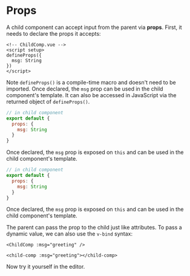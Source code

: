 # Props

A child component can accept input from the parent via **props**. First, it needs to declare the props it accepts:

<div class="composition-api">
<div class="sfc">

```vue
<!-- ChildComp.vue -->
<script setup>
defineProps({
  msg: String
})
</script>
```

Note `defineProps()` is a compile-time macro and doesn't need to be imported. Once declared, the `msg` prop can be used in the child component's template. It can also be accessed in JavaScript via the returned object of `defineProps()`.

</div>

<div class="html">

```js
// in child component
export default {
  props: {
    msg: String
  }
}
```

Once declared, the `msg` prop is exposed on `this` and can be used in the child component's template.

</div>

</div>

<div class="options-api">

```js
// in child component
export default {
  props: {
    msg: String
  }
}
```

Once declared, the `msg` prop is exposed on `this` and can be used in the child component's template.

</div>

The parent can pass the prop to the child just like attributes. To pass a dynamic value, we can also use the `v-bind` syntax:

<div class="sfc">

```vue-html
<ChildComp :msg="greeting" />
```

</div>
<div class="html">

```vue-html
<child-comp :msg="greeting"></child-comp>
```

</div>

Now try it yourself in the editor.
